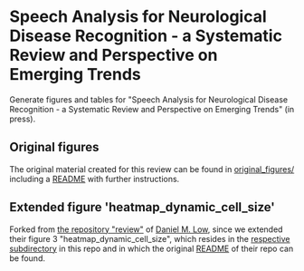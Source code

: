 # Speech Analysis for Neurological Disease Recognition - a Systematic Review and Perspective on Emerging Trends

Generate figures and tables for "Speech Analysis for Neurological Disease Recognition - a Systematic Review and Perspective on Emerging Trends" (in press).  

## Original figures

The original material created for this review can be found in [original_figures/](original_figures/) including a [README](original_figures/README.md) with further instructions.


## Extended figure 'heatmap_dynamic_cell_size'

Forked from [the repository "review"](https://github.com/danielmlow/review) of [Daniel M. Low](https://github.com/danielmlow), since we extended their figure 3 "heatmap_dynamic_cell_size", which resides in the [respective subdirectory](./heatmap_dynamic_cell_size/) in this repo and in which the original [README](./heatmap_dynamic_cell_size/README.md) of their repo can be found.
